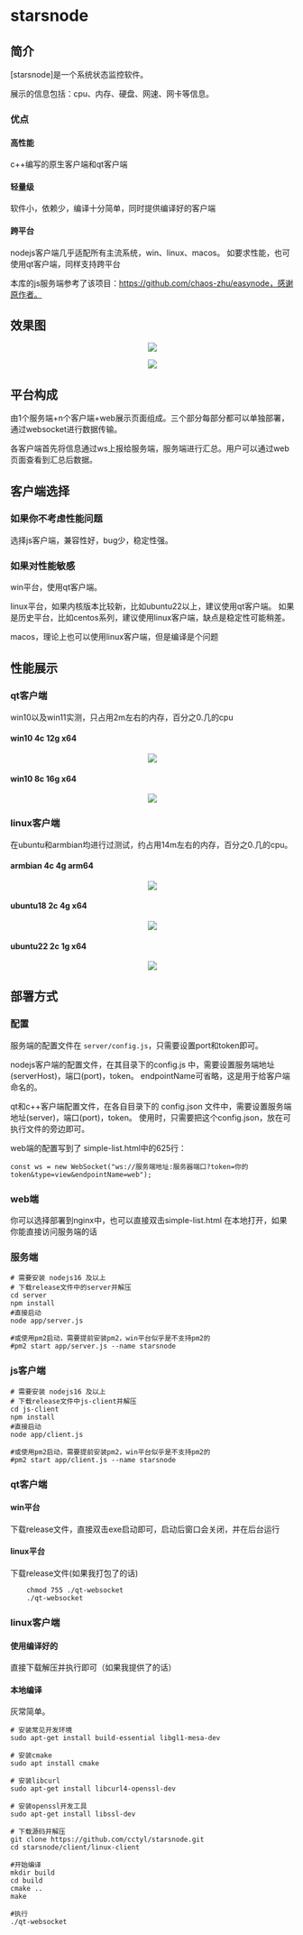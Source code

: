 # starsnode

## 简介

[starsnode]是一个系统状态监控软件。

展示的信息包括：cpu、内存、硬盘、网速、网卡等信息。

### 优点

#### 高性能

c++编写的原生客户端和qt客户端

#### 轻量级

软件小，依赖少，编译十分简单，同时提供编译好的客户端

#### 跨平台

nodejs客户端几乎适配所有主流系统，win、linux、macos。
如要求性能，也可使用qt客户端，同样支持跨平台

本库的js服务端参考了该项目：https://github.com/chaos-zhu/easynode，感谢原作者。

## 效果图

<p align="center">
    <img src="./img/a.png" >
</p>

<p align="center">
    <img src="./img/b.png" >
</p>

## 平台构成

由1个服务端+n个客户端+web展示页面组成。三个部分每部分都可以单独部署，通过websocket进行数据传输。

各客户端首先将信息通过ws上报给服务端，服务端进行汇总。用户可以通过web页面查看到汇总后数据。

## 客户端选择

### 如果你不考虑性能问题

选择js客户端，兼容性好，bug少，稳定性强。

### 如果对性能敏感

win平台，使用qt客户端。

linux平台，如果内核版本比较新，比如ubuntu22以上，建议使用qt客户端。
如果是历史平台，比如centos系列，建议使用linux客户端，缺点是稳定性可能稍差。

macos，理论上也可以使用linux客户端，但是编译是个问题


## 性能展示

### qt客户端

win10以及win11实测，只占用2m左右的内存，百分之0.几的cpu

#### win10 4c 12g x64
<p align="center">
    <img src="./img/win10 4c 12g x64.png" >
</p>

#### win10 8c 16g x64
<p align="center">
    <img src="./img/win10 8c 16g x64.png" >
</p>


### linux客户端

在ubuntu和armbian均进行过测试，约占用14m左右的内存，百分之0.几的cpu。

#### armbian 4c 4g arm64
<p align="center">
    <img src="./img/armbian 4c 4g x64.png" >
</p>

#### ubuntu18 2c 4g x64
<p align="center">
    <img src="./img/ubuntu18 2c 4g x64.png" >
</p>

#### ubuntu22 2c 1g x64
<p align="center">
    <img src="./img/ubuntu22 2c 1g x64.png" >
</p>



## 部署方式




### 配置
服务端的配置文件在 `server/config.js`，只需要设置port和token即可。

nodejs客户端的配置文件，在其目录下的config.js 中，需要设置服务端地址(serverHost)，端口(port)，token。
endpointName可省略，这是用于给客户端命名的。

qt和c++客户端配置文件，在各自目录下的 config.json 文件中，需要设置服务端地址(server)，端口(port)，token。
使用时，只需要把这个config.json，放在可执行文件的旁边即可。

web端的配置写到了 simple-list.html中的625行：
```
const ws = new WebSocket("ws://服务端地址:服务器端口?token=你的token&type=view&endpointName=web");
```

### web端

你可以选择部署到nginx中，也可以直接双击simple-list.html 在本地打开，如果你能直接访问服务端的话

### 服务端


```
# 需要安装 nodejs16 及以上
# 下载release文件中的server并解压
cd server
npm install
#直接启动
node app/server.js

#或使用pm2启动，需要提前安装pm2，win平台似乎是不支持pm2的
#pm2 start app/server.js --name starsnode

```

### js客户端

```
# 需要安装 nodejs16 及以上
# 下载release文件中js-client并解压
cd js-client
npm install
#直接启动
node app/client.js

#或使用pm2启动，需要提前安装pm2，win平台似乎是不支持pm2的
#pm2 start app/client.js --name starsnode

```


### qt客户端

#### win平台
下载release文件，直接双击exe启动即可，启动后窗口会关闭，并在后台运行


#### linux平台
下载release文件(如果我打包了的话)
```
	chmod 755 ./qt-websocket
	./qt-websocket
```


### linux客户端

#### 使用编译好的
直接下载解压并执行即可（如果我提供了的话）
	
#### 本地编译
灰常简单。

```
# 安装常见开发环境
sudo apt-get install build-essential libgl1-mesa-dev

# 安装cmake
sudo apt install cmake

# 安装libcurl
sudo apt-get install libcurl4-openssl-dev

# 安装openssl开发工具
sudo apt-get install libssl-dev
 
# 下载源码并解压
git clone https://github.com/cctyl/starsnode.git
cd starsnode/client/linux-client

#开始编译
mkdir build
cd build
cmake ..
make

#执行
./qt-websocket


```




